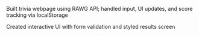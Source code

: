 Built trivia webpage using RAWG API; handled input, UI updates, and score tracking via localStorage

Created interactive UI with form validation and styled results screen
